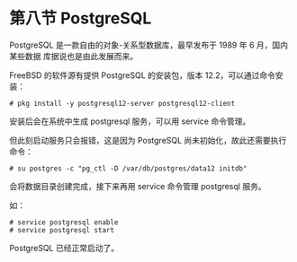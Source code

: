 # 第八节 PostgreSQL

PostgreSQL 是一款自由的对象-关系型数据库，最早发布于 1989 年 6 月，国内某些数据 库据说也是由此发展而来。

FreeBSD 的软件源有提供 PostgreSQL 的安装包，版本 12.2，可以通过命令安装：

```
# pkg install -y postgresql12-server postgresql12-client 
```

安装后会在系统中生成 postgresql 服务，可以用 service 命令管理。

但此刻启动服务只会报错，这是因为 PostgreSQL 尚未初始化，故此还需要执行命令：

```
# su postgres -c "pg_ctl -D /var/db/postgres/data12 initdb" 
```

会将数据目录创建完成，接下来再用 service 命令管理 postgresql 服务。

如：

```
# service postgresql enable 
# service postgresql start
```

PostgreSQL 已经正常启动了。
